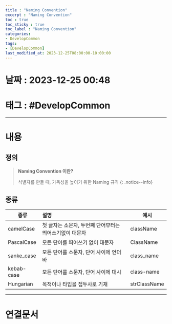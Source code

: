 ```yaml
---
title : "Naming Convention"
excerpt : "Naming Convention"
toc : true
toc_sticky : true
toc_label : "Naming Convention"
categories:
- DevelopCommon
tags:
- [DevelopCommon]
last_modified_at: 2023-12-25T08:00:00-10:00:00
---
```


# 날짜 : 2023-12-25 00:48

# 태그 : #DevelopCommon 
---

# 내용

## 정의
> **Naming Convention 이란?**
>
> 식별자를 만들 때, 가독성을 높이기 위한 Naming 규칙
{: .notice--info}

## 종류

| 종류       | 설명                                                    | 예시         |
| ---------- |:------------------------------------------------------- | ------------ |
| camelCase  | 첫 글자는 소문자, 두번째 단어부터는 띄어쓰기없이 대문자 | className    |
| PascalCase | 모든 단어를 띄어쓰기 없이 대문자                        | ClassName    |
| sanke_case | 모든 단어를 소문자, 단어 사이에 언더바                  | class_name   |
| kebab-case | 모든 단어를 소문자, 단어 사이에 대시                    | class-name   |
| Hungarian  | 목적이나 타입을 접두사로 기재                           | strClassName |

---

# 연결문서
